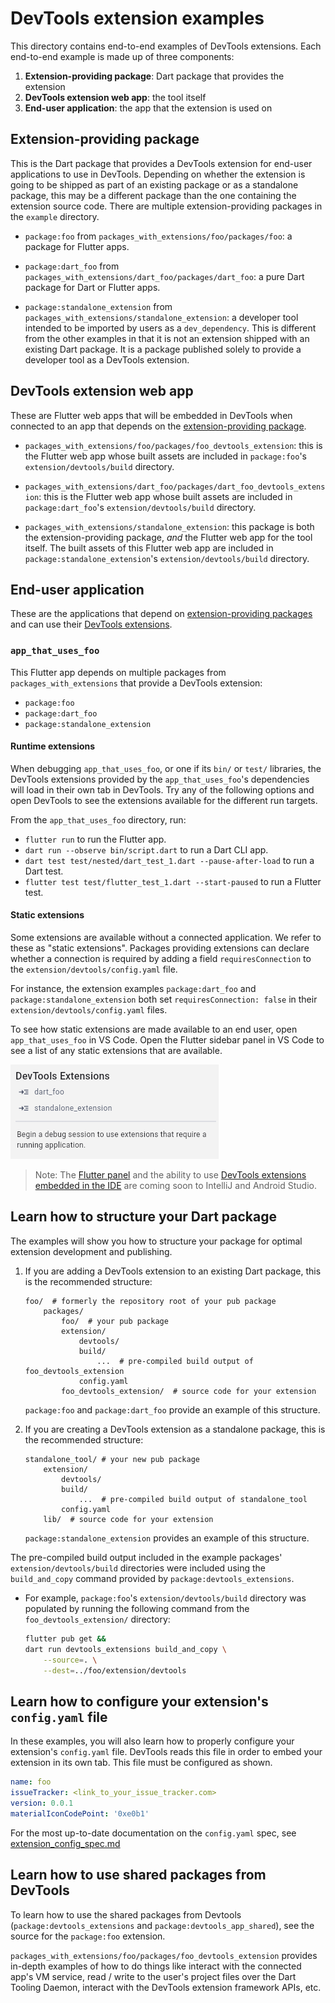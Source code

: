 # DevTools extension examples
This directory contains end-to-end examples of DevTools extensions. Each
end-to-end example is made up of three components:
1. **Extension-providing package**: Dart package that provides the extension
2. **DevTools extension web app**: the tool itself
3. **End-user application**: the app that the extension is used on

## Extension-providing package

This is the Dart package that provides a DevTools extension for end-user
applications to use in DevTools. Depending on whether the extension is going to
be shipped as part of an existing package or as a standalone package, this may be
a different package than the one containing the extension source code. There are
multiple extension-providing packages in the `example` directory.

* `package:foo` from `packages_with_extensions/foo/packages/foo`: a package for Flutter apps.

* `package:dart_foo` from `packages_with_extensions/dart_foo/packages/dart_foo`: a
pure Dart package for Dart or Flutter apps.

* `package:standalone_extension` from `packages_with_extensions/standalone_extension`: a developer 
tool intended to be imported by users as a `dev_dependency`. This is different from the other
examples in that it is not an extension shipped with an existing Dart package. It is a package
published solely to provide a developer tool as a DevTools extension.

<!-- TODO(kenz): build this example, or pull in Khan's extension. -->
<!-- - `package:gemini_ai_tool` from `packages_with_extensions/dart_foo/packages/gemini_ai_tool`, which is a standalone tool (like `package:standalone_tool`)
that provides an example of using the Gemini SDK to build an AI powered tool
as a DevTools extension. -->

## DevTools extension web app

These are Flutter web apps that will be embedded in DevTools when connected to an app
that depends on the [extension-providing package](#extension-providing-package).

* `packages_with_extensions/foo/packages/foo_devtools_extension`: this
is the Flutter web app whose built assets are included in `package:foo`'s
`extension/devtools/build` directory.

* `packages_with_extensions/dart_foo/packages/dart_foo_devtools_extension`: this
is the Flutter web app whose built assets are included in `package:dart_foo`'s
`extension/devtools/build` directory.

* `packages_with_extensions/standalone_extension`: this package is both the extension-providing
package, _and_ the Flutter web app for the tool itself. The built assets of this Flutter web app are
included in `package:standalone_extension`'s  `extension/devtools/build` directory.

## End-user application

These are the applications that depend on
[extension-providing packages](#extension-providing-package) and
can use their [DevTools extensions](#devtools-extension-web-app).

### `app_that_uses_foo`

This Flutter app depends on multiple packages from `packages_with_extensions`
that provide a DevTools extension:
* `package:foo`
* `package:dart_foo`
* `package:standalone_extension`

#### Runtime extensions

When debugging `app_that_uses_foo`, or one if its `bin/` or `test/` libraries,
the DevTools extensions provided by the `app_that_uses_foo`'s  dependencies
will load in their own tab in DevTools. Try any of the following options and open
DevTools to see the extensions available for the different run targets.

From the `app_that_uses_foo` directory, run:
* `flutter run` to run the Flutter app.
* `dart run --observe bin/script.dart` to run a Dart CLI app.
* `dart test test/nested/dart_test_1.dart --pause-after-load` to run a Dart test.
* `flutter test test/flutter_test_1.dart --start-paused` to run a Flutter test.

#### Static extensions

Some extensions are available without a connected application. We refer to these as
"static extensions". Packages providing extensions can declare whether a connection
is required by adding a field `requiresConnection` to the `extension/devtools/config.yaml`
file.

For instance, the extension examples `package:dart_foo` and `package:standalone_extension`
both set `requiresConnection: false` in their `extension/devtools/config.yaml` files.

To see how static extensions are made available to an end user, open `app_that_uses_foo` in VS Code.
Open the Flutter sidebar panel in VS Code to see a list of any static extensions that are available.

![static extensions in sidebar](_markdown_images/static_extensions_in_sidebar.png)

> Note: The [Flutter panel](https://github.com/flutter/flutter-intellij/issues/7299) and the ability
to use [DevTools extensions embedded in the IDE](https://github.com/flutter/flutter-intellij/issues/7195)
are coming soon to IntelliJ and Android Studio.

## Learn how to structure your Dart package

The examples will show you how to structure your package for optimal extension
development and publishing.

1. If you are adding a DevTools extension to an existing Dart package, this is
the recommended structure:
    ```
    foo/  # formerly the repository root of your pub package
        packages/
            foo/  # your pub package
            extension/
                devtools/
                build/
                    ...  # pre-compiled build output of foo_devtools_extension
                config.yaml
            foo_devtools_extension/  # source code for your extension
    ```
    `package:foo` and `package:dart_foo` provide an example of this structure.

2. If you are creating a DevTools extension as a standalone package, this is
the recommended structure:
    ```
    standalone_tool/ # your new pub package
        extension/
            devtools/
            build/
                ...  # pre-compiled build output of standalone_tool
            config.yaml
        lib/  # source code for your extension
    ```
    `package:standalone_extension` provides an example of this structure.
    
The pre-compiled build output included in the example packages'
`extension/devtools/build` directories were included using the `build_and_copy`
command provided by `package:devtools_extensions`.
  * For example, `package:foo`'s `extension/devtools/build` directory was populated
  by running the following command from the `foo_devtools_extension/` directory:

    ```sh
    flutter pub get &&
    dart run devtools_extensions build_and_copy \
        --source=. \
        --dest=../foo/extension/devtools 
    ```
## Learn how to configure your extension's `config.yaml` file

In these examples, you will also learn how to properly configure your extension's
`config.yaml` file. DevTools reads this file in order to embed your extension in its
own tab. This file must be configured as shown. 

```yaml
name: foo
issueTracker: <link_to_your_issue_tracker.com>
version: 0.0.1
materialIconCodePoint: '0xe0b1'
```

For the most up-to-date documentation on the `config.yaml` spec, see
[extension_config_spec.md](https://github.com/flutter/devtools/blob/master/packages/devtools_extensions/extension_config_spec.md)

## Learn how to use shared packages from DevTools

To learn how to use the shared packages from Devtools (`package:devtools_extensions`
and `package:devtools_app_shared`), see the source for the `package:foo` extension.

`packages_with_extensions/foo/packages/foo_devtools_extension` provides in-depth
examples of how to do things like interact with the connected app's VM service,
read / write to the user's project files over the Dart Tooling Daemon, interact
with the DevTools extension framework APIs, etc.
